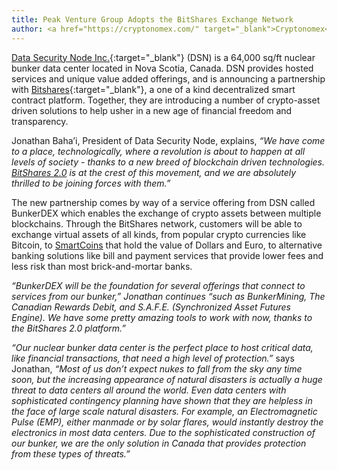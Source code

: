 ```yaml
---
title: Peak Venture Group Adopts the BitShares Exchange Network
author: <a href="https://cryptonomex.com/" target="_blank">Cryptonomex</a>
---
```


[Data Security Node Inc.](http://www.datasecuritynode.com/){:target="_blank"} (DSN) is a 64,000 sq/ft nuclear bunker data center located in Nova Scotia, Canada. DSN provides hosted services and unique value added offerings, and is announcing a partnership with [Bitshares](https://www.bitshares.org/){:target="_blank"}, a one of a kind decentralized smart contract platform. Together, they are introducing a number of crypto-asset driven solutions to help usher in a new age of financial freedom and transparency.

<!--more-->

Jonathan Baha’i, President of Data Security Node, explains, *“We have come to a place, technologically, where a revolution is about to happen at all levels of society - thanks to a new breed of blockchain driven technologies. [BitShares 2.0](https://bitshares.org/blog/2015/06/08/announcing-bitshares-2.0/) is at the crest of this movement, and we are absolutely thrilled to be joining forces with them.”*

The new partnership comes by way of a service offering from DSN called BunkerDEX which enables the exchange of crypto assets between multiple blockchains. Through the BitShares network, customers will be able to exchange virtual assets of all kinds, from popular crypto currencies like Bitcoin, to [SmartCoins](https://bitshares.org/technology/price-stable-cryptocurrencies/) that hold the value of Dollars and Euro, to alternative banking solutions like bill and payment services that provide lower fees and less risk than most brick-and-mortar banks.

*“BunkerDEX will be the foundation for several offerings that connect to services from our bunker,” Jonathan continues “such as BunkerMining, The Canadian Rewards Debit, and S.A.F.E. (Synchronized Asset Futures Engine). We have some pretty amazing tools to work with now, thanks to the BitShares 2.0 platform.”*

*“Our nuclear bunker data center is the perfect place to host critical data, like financial transactions, that need a high level of protection.”* says Jonathan,  *“Most of us don’t expect nukes to fall from the sky any time soon, but the increasing appearance of natural disasters is actually a huge threat to data centers all around the world. Even data centers with sophisticated contingency planning have shown that they are helpless in the face of large scale natural disasters. For example, an Electromagnetic Pulse (EMP), either manmade or by solar flares, would instantly destroy the electronics in most data centers. Due to the sophisticated construction of our bunker, we are the only solution in Canada that provides protection from these types of threats.”*
